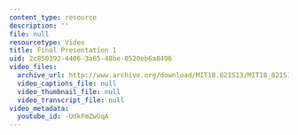 ```yaml
---
content_type: resource
description: ''
file: null
resourcetype: Video
title: Final Presentation 1
uid: 2c850392-4406-3a65-48be-0520eb6a8496
video_files:
  archive_url: http://www.archive.org/download/MIT18.821S13/MIT18_821S13_final_presentation_1_300k.mp4
  video_captions_file: null
  video_thumbnail_file: null
  video_transcript_file: null
video_metadata:
  youtube_id: -UdkFmZwUqA
---
```

